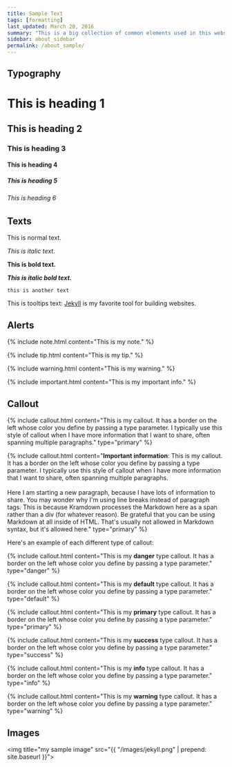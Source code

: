 ```yaml
---
title: Sample Text
tags: [formatting]
last_updated: March 20, 2016
summary: "This is a big collection of common elements used in this website. These sample texts are write for better construction of the css files."
sidebar: about_sidebar
permalink: /about_sample/
---
```


## Typography

<h1>This is heading 1</h1>
<h2>This is heading 2</h2>
<h3>This is heading 3</h3>
<h4>This is heading 4</h4>
<h5>This is heading 5</h5>
<h6>This is heading 6</h6>


## Texts

This is normal text.

*This is italic text.*

**This is bold text.**

***This is italic bold text.***

`this is another text`

This is tooltips text: <a href="#" data-toggle="tooltip" data-original-title="{{site.data.glossary.jekyll_platform}}">Jekyll</a> is my favorite tool for building websites.

## Alerts

{% include note.html content="This is my note." %}

{% include tip.html content="This is my tip." %}

{% include warning.html content="This is my warning." %}

{% include important.html content="This is my important info." %}


## Callout


{% include callout.html content="This is my callout. It has a border on the left whose color you define by passing a type parameter. I typically use this style of callout when I have more information that I want to share, often spanning multiple paragraphs." type="primary" %}

{% include callout.html content="**Important information**: This is my callout. It has a border on the left whose color you define by passing a type parameter. I typically use this style of callout when I have more information that I want to share, often spanning multiple paragraphs. <br/><br/>Here I am starting a new paragraph, because I have lots of information to share. You may wonder why I'm using line breaks instead of paragraph tags. This is because Kramdown processes the Markdown here as a span rather than a div (for whatever reason). Be grateful that you can be using Markdown at all inside of HTML. That's usually not allowed in Markdown syntax, but it's allowed here." type="primary" %}

Here's an example of each different type of callout:

{% include callout.html content="This is my **danger** type callout. It has a border on the left whose color you define by passing a type parameter." type="danger" %} 

{% include callout.html content="This is my **default** type callout. It has a border on the left whose color you define by passing a type parameter." type="default" %} 

{% include callout.html content="This is my **primary** type callout. It has a border on the left whose color you define by passing a type parameter." type="primary" %} 

{% include callout.html content="This is my **success** type callout. It has a border on the left whose color you define by passing a type parameter." type="success" %} 

{% include callout.html content="This is my **info** type callout. It has a border on the left whose color you define by passing a type parameter." type="info" %} 

{% include callout.html content="This is my **warning** type callout. It has a border on the left whose color you define by passing a type parameter." type="warning" %} 


## Images

<img title="my sample image" src="{{ "/images/jekyll.png" | prepend: site.baseurl }}">
